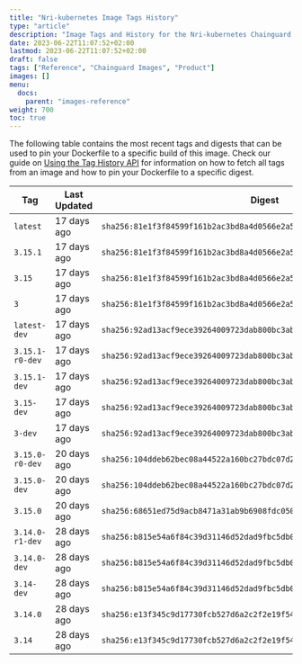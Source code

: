 ```yaml
---
title: "Nri-kubernetes Image Tags History"
type: "article"
description: "Image Tags and History for the Nri-kubernetes Chainguard Image"
date: 2023-06-22T11:07:52+02:00
lastmod: 2023-06-22T11:07:52+02:00
draft: false
tags: ["Reference", "Chainguard Images", "Product"]
images: []
menu:
  docs:
    parent: "images-reference"
weight: 700
toc: true
---
```


The following table contains the most recent tags and digests that can be used to pin your Dockerfile to a specific build of this image. Check our guide on [Using the Tag History API](/chainguard/chainguard-images/using-the-tag-history-api/) for information on how to fetch all tags from an image and how to pin your Dockerfile to a specific digest.

| Tag             | Last Updated | Digest                                                                    |
|-----------------|--------------|---------------------------------------------------------------------------|
| `latest`        | 17 days ago  | `sha256:81e1f3f84599f161b2ac3bd8a4d0566e2a5305601017c9624708e828e4603988` |
| `3.15.1`        | 17 days ago  | `sha256:81e1f3f84599f161b2ac3bd8a4d0566e2a5305601017c9624708e828e4603988` |
| `3.15`          | 17 days ago  | `sha256:81e1f3f84599f161b2ac3bd8a4d0566e2a5305601017c9624708e828e4603988` |
| `3`             | 17 days ago  | `sha256:81e1f3f84599f161b2ac3bd8a4d0566e2a5305601017c9624708e828e4603988` |
| `latest-dev`    | 17 days ago  | `sha256:92ad13acf9ece39264009723dab800bc3ab3c8854f998d1f44f996dbe8b493a9` |
| `3.15.1-r0-dev` | 17 days ago  | `sha256:92ad13acf9ece39264009723dab800bc3ab3c8854f998d1f44f996dbe8b493a9` |
| `3.15.1-dev`    | 17 days ago  | `sha256:92ad13acf9ece39264009723dab800bc3ab3c8854f998d1f44f996dbe8b493a9` |
| `3.15-dev`      | 17 days ago  | `sha256:92ad13acf9ece39264009723dab800bc3ab3c8854f998d1f44f996dbe8b493a9` |
| `3-dev`         | 17 days ago  | `sha256:92ad13acf9ece39264009723dab800bc3ab3c8854f998d1f44f996dbe8b493a9` |
| `3.15.0-r0-dev` | 20 days ago  | `sha256:104ddeb62bec08a44522a160bc27bdc07d234c7278327730aecc0bed0db4d112` |
| `3.15.0-dev`    | 20 days ago  | `sha256:104ddeb62bec08a44522a160bc27bdc07d234c7278327730aecc0bed0db4d112` |
| `3.15.0`        | 20 days ago  | `sha256:68651ed75d9acb8471a31ab9b6908fdc05076d5c0ecd6c8e748153e47abd9221` |
| `3.14.0-r1-dev` | 28 days ago  | `sha256:b815e54a6f84c39d31146d52dad9fbc5db02b8cd3244fd1df483621fa792bb49` |
| `3.14.0-dev`    | 28 days ago  | `sha256:b815e54a6f84c39d31146d52dad9fbc5db02b8cd3244fd1df483621fa792bb49` |
| `3.14-dev`      | 28 days ago  | `sha256:b815e54a6f84c39d31146d52dad9fbc5db02b8cd3244fd1df483621fa792bb49` |
| `3.14.0`        | 28 days ago  | `sha256:e13f345c9d17730fcb527d6a2c2f2e19f54156051501d383d26f9e02f2834209` |
| `3.14`          | 28 days ago  | `sha256:e13f345c9d17730fcb527d6a2c2f2e19f54156051501d383d26f9e02f2834209` |
